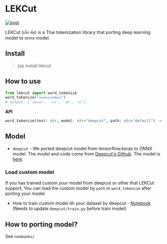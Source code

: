 # LEKCut
<a href="https://pypi.python.org/pypi/lekcut"><img alt="pypi" src="https://img.shields.io/pypi/v/lekcut.svg"/></a>

LEKCut (เล็ก คัด) is a Thai tokenization library that porting deep learning model to onnx model.

## Install

> pip install lekcut

## How to use

```python
from lekcut import word_tokenize
word_tokenize("ทดสอบการตัดคำ")
# output: ['ทดสอบ', 'การ', 'ตัด', 'คำ']
```

**API**

```python
word_tokenize(text: str, model: str="deepcut", path: str="default") -> List[str]
```

## Model
- ```deepcut``` - We ported deepcut model from tensorflow.keras to ONNX model. The model and code come from [Deepcut's Github](https://github.com/rkcosmos/deepcut). The model is [here](https://github.com/PyThaiNLP/LEKCut/blob/main/lekcut/model/deepcut.onnx).

### Load custom model

If you has trained custom your model from deepcut or other that LEKCut support, You can load the custom model by ```path``` in ```word_tokenize``` after porting your model.

- How to train custom model ith your dataset by deepcut - [Notebook](https://github.com/rkcosmos/deepcut/blob/master/notebooks/training.ipynb) (Needs to update ```deepcut/train.py``` before train model)

## How to porting model?

See ```noebooks/```